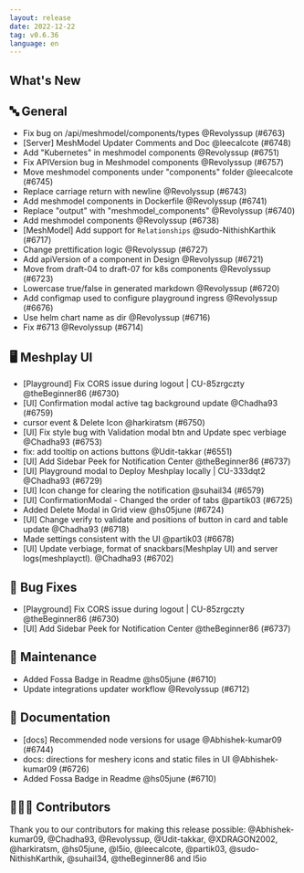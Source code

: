 ```yaml
---
layout: release
date: 2022-12-22
tag: v0.6.36
language: en
---
```


## What's New
## 🔤 General
- Fix bug on /api/meshmodel/components/types @Revolyssup (#6763)
- [Server] MeshModel Updater Comments and Doc @leecalcote (#6748)
- Add "Kubernetes" in meshmodel components @Revolyssup (#6751)
- Fix APIVersion bug in Meshmodel components @Revolyssup (#6757)
- Move meshmodel components under "components" folder @leecalcote (#6745)
- Replace carriage return with newline @Revolyssup (#6743)
- Add meshmodel components in Dockerfile @Revolyssup (#6741)
- Replace "output" with "meshmodel_components" @Revolyssup (#6740)
- Add meshmodel components @Revolyssup (#6738)
- [MeshModel] Add support for `Relationships` @sudo-NithishKarthik (#6717)
- Change prettification logic @Revolyssup (#6727)
- Add apiVersion of a component in Design @Revolyssup (#6721)
- Move from draft-04 to draft-07 for k8s components @Revolyssup (#6723)
- Lowercase true/false in generated markdown @Revolyssup (#6720)
- Add configmap used to configure playground ingress @Revolyssup (#6676)
- Use helm chart name as dir @Revolyssup (#6716)
- Fix #6713 @Revolyssup (#6714)

## 🖥 Meshplay UI

- [Playground] Fix CORS issue during logout | CU-85zrgczty @theBeginner86 (#6730)
- [UI] Confirmation modal active tag background update @Chadha93 (#6759)
- cursor event & Delete Icon  @harkiratsm (#6750)
- [UI] Fix style bug with Validation modal btn and Update spec verbiage @Chadha93 (#6753)
- fix: add tooltip on actions buttons @Udit-takkar (#6551)
- [UI] Add Sidebar Peek for Notification Center @theBeginner86 (#6737)
- [UI] Playground modal to Deploy Meshplay locally | CU-333dqt2 @Chadha93 (#6729)
- [UI] Icon change for clearing the notification  @suhail34 (#6579)
- [UI] ConfirmationModal - Changed the order of tabs @partik03 (#6725)
- Added Delete Modal in Grid view @hs05june (#6724)
- [UI] Change verify to validate and positions of button in card and table update @Chadha93 (#6718)
- Made settings consistent with the UI @partik03 (#6678)
- [UI] Update verbiage, format of snackbars(Meshplay UI) and server logs(meshplayctl). @Chadha93 (#6702)

## 🐛 Bug Fixes

- [Playground] Fix CORS issue during logout | CU-85zrgczty @theBeginner86 (#6730)
- [UI] Add Sidebar Peek for Notification Center @theBeginner86 (#6737)

## 🧰 Maintenance

- Added Fossa Badge in Readme @hs05june (#6710)
- Update integrations updater workflow @Revolyssup (#6712)

## 📖 Documentation

- [docs] Recommended node versions for usage @Abhishek-kumar09 (#6744)
- docs: directions for meshery icons and static files in UI @Abhishek-kumar09 (#6726)
- Added Fossa Badge in Readme @hs05june (#6710)

## 👨🏽‍💻 Contributors

Thank you to our contributors for making this release possible:
@Abhishek-kumar09, @Chadha93, @Revolyssup, @Udit-takkar, @XDRAGON2002, @harkiratsm, @hs05june, @l5io, @leecalcote, @partik03, @sudo-NithishKarthik, @suhail34, @theBeginner86 and l5io
